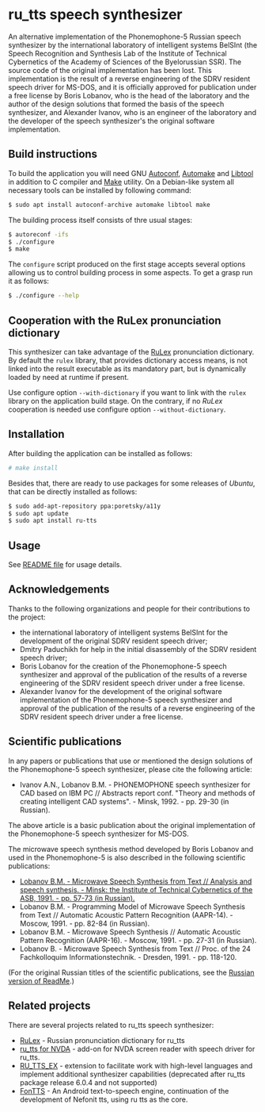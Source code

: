 # ru_tts speech synthesizer

An alternative implementation of the Phonemophone-5 Russian speech
synthesizer by the international laboratory of intelligent systems
BelSInt (the Speech Recognition and Synthesis Lab of the Institute of
Technical Cybernetics of the Academy of Sciences of the Byelorussian
SSR). The source code of the original implementation has been lost.
This implementation is the result of a reverse engineering of
the SDRV resident speech driver for MS-DOS, and it is officially
approved for publication under a free license by Boris Lobanov, who is
the head of the laboratory and the author of the design solutions that
formed the basis of the speech synthesizer, and Alexander Ivanov,
who is an engineer of the laboratory and the developer of
the speech synthesizer's the original software implementation.


## Build instructions

To build the application you will need GNU
[Autoconf](https://www.gnu.org/software/autoconf/),
[Automake](https://www.gnu.org/software/automake/) and
[Libtool](https://www.gnu.org/software/libtool/) in addition to C
compiler and [Make](https://www.gnu.org/software/make/) utility. On a
Debian-like system all necessary tools can be installed by following command:

```bash
$ sudo apt install autoconf-archive automake libtool make
```

The building process itself consists of thre usual stages:

```bash
$ autoreconf -ifs
$ ./configure
$ make
```

The `configure` script produced on the first stage accepts several
options allowing us to control building process in some aspects. To
get a grasp run it as follows:

```bash
$ ./configure --help
```


## Cooperation with the RuLex pronunciation dictionary

This synthesizer can take advantage of the
[RuLex](https://github.com/poretsky/rulex) pronunciation dictionary.
By default the `rulex` library, that provides dictionary access means,
is not linked into the result executable as its mandatory part, but is
dynamically loaded by need at runtime if present.

Use configure option `--with-dictionary` if you want to link with the
`rulex` library on the application build stage. On the contrary, if no
*RuLex* cooperation is needed use configure option
`--without-dictionary`.


## Installation

After building the application can be installed as follows:

```bash
# make install
```

Besides that, there are ready to use packages for some releases of
*Ubuntu*, that can be directly installed as follows:

```bash
$ sudo add-apt-repository ppa:poretsky/a11y
$ sudo apt update
$ sudo apt install ru-tts
```


## Usage

See [README file](README) for usage details.


## Acknowledgements

Thanks to the following organizations and people for their contributions to the project:

* the international laboratory of intelligent systems BelSInt for the
  development of the original SDRV resident speech driver;
* Dmitry Paduchikh for help in the initial disassembly of the SDRV
  resident speech driver;
* Boris Lobanov for the creation of the Phonemophone-5 speech
  synthesizer and approval of the publication of the results of a
  reverse engineering of the SDRV resident speech driver under a free
  license.
* Alexander Ivanov for the development of the original software
  implementation of the Phonemophone-5 speech synthesizer and
  approval of the publication of the results of a reverse engineering
  of the SDRV resident speech driver under a free license.


## Scientific publications

In any papers or publications that use or mentioned the design solutions of the Phonemophone-5 speech synthesizer, please cite the following article:

* Ivanov A.N., Lobanov B.M. - PHONEMOPHONE speech synthesizer for CAD
  based on IBM PC // Abstracts report conf. "Theory and methods of
  creating intelligent CAD systems". - Minsk, 1992. - pp. 29-30 (in
  Russian).

The above article is a basic publication about the original
implementation of the Phonemophone-5 speech synthesizer for MS-DOS.

The microwave speech synthesis  method developed by Boris Lobanov and
used in the Phonemophone-5 is also described in the following
scientific publications:

* [Lobanov B.M. - Microwave Speech Synthesis from Text // Analysis and
  speech synthesis. - Minsk: the Institute of Technical Cybernetics of
  the ASB, 1991. - pp. 57-73 (in Russian).](publications/Lobanov_B.M._-_Microwave_Speech_Synthesis_from_Text_(in_Russian).pdf)
* Lobanov B.M. - Programming Model of Microwave Speech Synthesis from
  Text // Automatic Acoustic Pattern Recognition (AAPR-14). -
  Moscow, 1991. - pp. 82-84 (in Russian).
* Lobanov B.M. - Microwave Speech Synthesis // Automatic Acoustic
  Pattern Recognition (AAPR-16). - Moscow, 1991. - pp. 27-31 (in
  Russian).
* Lobanov B. - Microwave Speech Synthesis from Text // Proc. of the 24
  Fachkolloquim Informationstechnik. - Dresden, 1991. - pp. 118-120.

(For the original Russian titles of the scientific publications, see
the [Russian version of ReadMe](README_RU.md).)


## Related projects

There are several projects related to ru_tts speech synthesizer:

* [RuLex](https://github.com/poretsky/rulex) -
  Russian pronunciation dictionary for ru_tts
* [ru_tts for NVDA](https://github.com/kvark128/ru_tts-for-nvda) -
  add-on for NVDA screen reader with speech driver for ru_tts.
* [RU_TTS_EX](https://electrik-spb.ru/ru_tts/ru_tts_ex/) -
  extension to facilitate work with high-level languages
  and implement additional synthesizer capabilities
  (deprecated after ru_tts package release 6.0.4 and not supported)
* [FonTTS](https://play.google.com/store/apps/details?id=org.gozaltech.fontts) - An Android text-to-speech engine, continuation of the development of Nefonit tts, using ru tts as the core.
